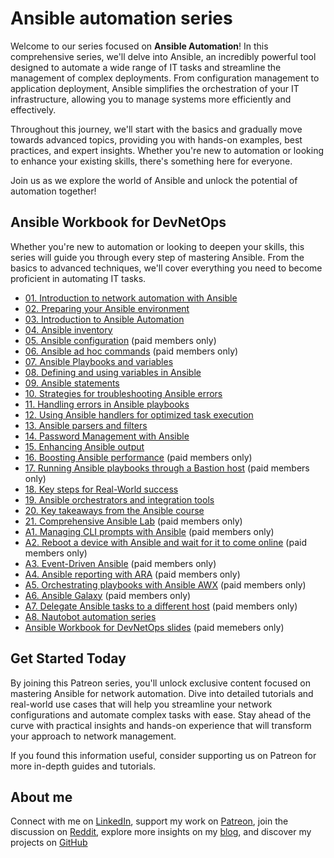 # Ansible automation series

Welcome to our series focused on **Ansible Automation**! In this comprehensive series, we'll delve into Ansible, an incredibly powerful tool designed to automate a wide range of IT tasks and streamline the management of complex deployments. From configuration management to application deployment, Ansible simplifies the orchestration of your IT infrastructure, allowing you to manage systems more efficiently and effectively.

Throughout this journey, we'll start with the basics and gradually move towards advanced topics, providing you with hands-on examples, best practices, and expert insights. Whether you're new to automation or looking to enhance your existing skills, there's something here for everyone.

Join us as we explore the world of Ansible and unlock the potential of automation together!

## Ansible Workbook for DevNetOps

Whether you're new to automation or looking to deepen your skills, this series will guide you through every step of mastering Ansible. From the basics to advanced techniques, we'll cover everything you need to become proficient in automating IT tasks.

* [01. Introduction to network automation with Ansible](https://www.patreon.com/posts/108909067)
* [02. Preparing your Ansible environment](https://www.patreon.com/posts/108960424)
* [03. Introduction to Ansible Automation](https://www.patreon.com/posts/108961368)
* [04. Ansible inventory](https://www.patreon.com/posts/109014399)
* [05. Ansible configuration](https://www.patreon.com/posts/109398567) (paid members only)
* [06. Ansible ad hoc commands](https://www.patreon.com/posts/109110222) (paid members only)
* [07. Ansible Playbooks and variables](https://www.patreon.com/posts/109844619)
* [08. Defining and using variables in Ansible](https://www.patreon.com/posts/109846061)
* [09. Ansible statements](https://www.patreon.com/posts/111918170)
* [10. Strategies for troubleshooting Ansible errors](https://www.patreon.com/posts/112219183)
* [11. Handling errors in Ansible playbooks](https://www.patreon.com/posts/112423659)
* [12. Using Ansible handlers for optimized task execution](https://www.patreon.com/posts/112431507/)
* [13. Ansible parsers and filters](https://www.patreon.com/posts/112609724)
* [14. Password Management with Ansible](https://www.patreon.com/posts/114699180)
* [15. Enhancing Ansible output](https://www.patreon.com/posts/114700214)
* [16. Boosting Ansible performance](https://www.patreon.com/posts/112734638) (paid members only)
* [17. Running Ansible playbooks through a Bastion host](https://www.patreon.com/posts/112735645) (paid members only)
* [18. Key steps for Real-World success](https://www.patreon.com/posts/113343374)
* [19. Ansible orchestrators and integration tools](https://www.patreon.com/posts/114741859)
* [20. Key takeaways from the Ansible course](https://www.patreon.com/posts/114697261)
* [21. Comprehensive Ansible Lab](https://www.patreon.com/posts/114693719) (paid members only)
* [A1. Managing CLI prompts with Ansible](https://www.patreon.com/posts/123082401) (paid members only)
* [A2. Reboot a device with Ansible and wait for it to come online](https://www.patreon.com/posts/123083385) (paid members only)
* [A3. Event-Driven Ansible](https://www.patreon.com/posts/123986566) (paid members only)
* [A4. Ansible reporting with ARA](https://www.patreon.com/posts/123963177) (paid members only)
* [A5. Orchestrating playbooks with Ansible AWX](https://www.patreon.com/posts/123375703) (paid members only)
* [A6. Ansible Galaxy](https://www.patreon.com/posts/124129133) (paid members only)
* [A7. Delegate Ansible tasks to a different host](https://www.patreon.com/posts/123912656) (paid members only)
* [A8. Nautobot automation series](https://www.patreon.com/posts/nautobot-series-107863147)
* [Ansible Workbook for DevNetOps slides](https://www.patreon.com/posts/114697569) (paid memebers only)

## Get Started Today

By joining this Patreon series, you'll unlock exclusive content focused on mastering Ansible for network automation. Dive into detailed tutorials and real-world use cases that will help you streamline your network configurations and automate complex tasks with ease. Stay ahead of the curve with practical insights and hands-on experience that will transform your approach to network management.

If you found this information useful, consider supporting us on Patreon for more in-depth guides and tutorials.

## About me

Connect with me on [LinkedIn](http://linkedin.com/in/adainese/), support my work on [Patreon](https://www.patreon.com/c/adainese), join the discussion on [Reddit](https://www.reddit.com/user/a_dainese/), explore more insights on my [blog](https://www.adainese.it), and discover my projects on [GitHub](https://github.com/dainok)
